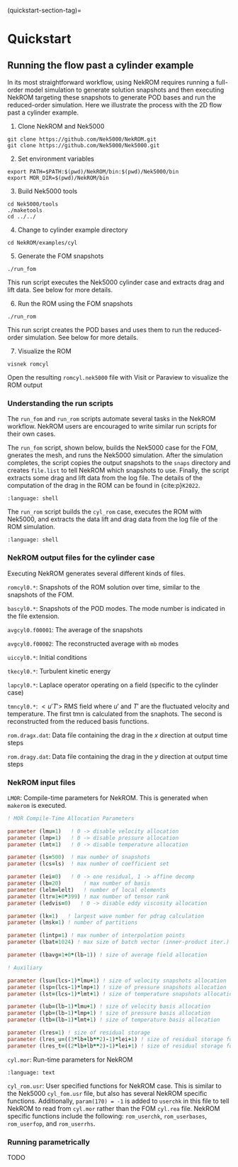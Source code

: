 (quickstart-section-tag)=

# Quickstart

## Running the flow past a cylinder example

In its most straightforward workflow, using NekROM requires running a full-order model simulation to generate solution snapshots
and then executing NekROM targeting these snapshots to generate POD bases and run the reduced-order simulation. Here we illustrate
the process with the 2D flow past a cylinder example.

1. Clone NekROM and Nek5000

```shell
git clone https://github.com/Nek5000/NekROM.git
git clone https://github.com/Nek5000/Nek5000.git
```

2. Set environment variables

```shell
export PATH=$PATH:$(pwd)/NekROM/bin:$(pwd)/Nek5000/bin
export MOR_DIR=$(pwd)/NekROM/bin
```

3. Build Nek5000 tools

```shell
cd Nek5000/tools
./maketools
cd ../../
```

4. Change to cylinder example directory

```shell
cd NekROM/examples/cyl
```

5. Generate the FOM snapshots

```shell
./run_fom
```

This run script executes the Nek5000 cylinder case and extracts drag and lift data.
See below for more details.

6. Run the ROM using the FOM snapshots

```shell
./run_rom
```

This run script creates the POD bases and uses them to run the reduced-order simulation.
See below for more details.

7. Visualize the ROM

```shell
visnek romcyl
```

Open the resulting `romcyl.nek5000` file with Visit or Paraview to visualize the ROM output

### Understanding the run scripts

The `run_fom` and `run_rom` scripts automate several tasks in the NekROM workflow. NekROM users
are encouraged to write similar run scripts for their own cases.

The `run_fom` script,
shown below, builds the Nek5000 case for the FOM, gnerates the mesh, and runs the Nek5000 simulation.
After the simulation completes, the script copies the output snapshots to the `snaps` directory
and creates `file.list` to tell NekROM which snapshots to use. Finally, the script
extracts some drag and lift data from the log file. The details of the computation of the drag in the ROM can be found in {cite:p}`K2022`.

```{literalinclude} ../../examples/cyl/run_fom
:language: shell
```

The `run_rom` script builds the `cyl_rom` case, executes the ROM with Nek5000, and extracts the
data lift and drag data from the log file of the ROM simulation.

```{literalinclude} ../../examples/cyl/run_rom
:language: shell
```

### NekROM output files for the cylinder case

Executing NekROM generates several different kinds of files.

`romcyl0.*`: Snapshots of the ROM solution over time, similar to the snapshots of the FOM.

`bascyl0.*`: Snapshots of the POD modes. The mode number is indicated in the file extension.

`avgcyl0.f00001`: The average of the snapshots

`avgcyl0.f00002`: The reconstructed average with `mb` modes

`uiccyl0.*`: Initial conditions

`tkecyl0.*`: Turbulent kinetic energy

`lapcyl0.*`: Laplace operator operating on a field (specific to the cylinder case)

`tmncyl0.*`: $<u'T'>$ RMS field where $u'$ and $T'$ are the fluctuated velocity and temperature.
The first tmn is calculated from the snaphots. The second is reconstructed from the reduced basis functions.

`rom.dragx.dat`: Data file containing the drag in the $x$ direction at output time steps

`rom.dragy.dat`: Data file containing the drag in the $y$ direction at output time steps

### NekROM input files

`LMOR`: Compile-time parameters for NekROM. This is generated when `makerom` is executed.

```fortran
! MOR Compile-Time Allocation Parameters

parameter (lmu=1)   ! 0 -> disable velocity allocation
parameter (lmp=1)   ! 0 -> disable pressure allocation
parameter (lmt=1)   ! 0 -> disable temperature allocation

parameter (ls=500)  ! max number of snapshots
parameter (lcs=ls)  ! max number of coefficient set

parameter (lei=0)   ! 0 -> one residual, 1 -> affine decomp
parameter (lb=20)       ! max number of basis
parameter (lelm=lelt)   ! number of local elements
parameter (ltr=1+0*399) ! max number of tensor rank
parameter (ledvis=0)   ! 0 -> disable eddy viscosity allocation

parameter (lk=1)   ! largest wave number for pdrag calculation
parameter (lmsk=1) ! number of partitions

parameter (lintp=1) ! max number of interpolation points
parameter (lbat=1024) ! max size of batch vector (inner-product iter.)

parameter (lbavg=1+0*(lb-1)) ! size of average field allocation

! Auxiliary

parameter (lsu=(lcs-1)*lmu+1) ! size of velocity snapshots allocation
parameter (lsp=(lcs-1)*lmp+1) ! size of pressure snapshots allocation
parameter (lst=(lcs-1)*lmt+1) ! size of temperature snapshots allocation

parameter (lub=(lb-1)*lmu+1) ! size of velocity basis allocation
parameter (lpb=(lb-1)*lmp+1) ! size of pressure basis allocation
parameter (ltb=(lb-1)*lmt+1) ! size of temperature basis allocation

parameter (lres=1) ! size of residual storage
parameter (lres_u=((3*lb+lb**2)-1)*lei+1) ! size of residual storage for vel
parameter (lres_t=((2*lb+lb**2)-1)*lei+1) ! size of residual storage for temp
```

`cyl.mor`: Run-time parameters for NekROM

```{literalinclude} ../../examples/cyl/cyl.mor
:language: text
```

`cyl_rom.usr`: User specified functions for NekROM case. This is similar to the Nek5000 `cyl_fom.usr` file, but
also has several NekROM specific functions. Additionally, `param(170) = -1` is added to `userchk` in this
file to tell NekROM to read from `cyl.mor` rather than the FOM `cyl.rea` file. NekROM specific functions
include the following: `rom_userchk`, `rom_userbases`, `rom_userfop`, and `rom_userrhs`.

### Running parametrically

TODO